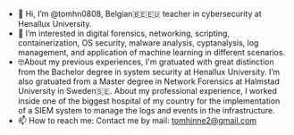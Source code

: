 - 👋 Hi, I’m @tomhn0808, Belgian🇧🇪🇪🇺 teacher in cybersecurity at Henallux University.
- 👀 I’m interested in digital forensics, networking, scripting, containerization, OS security, malware analysis, cyptanalysis, log management, and application of machine learning in different scenarios.
- 🤓About my previous experiences, I'm gratuated with great distinction from the Bachelor degree in system security at Henallux University. I’m also gratuated from a Master degree in Network Forensics at Halmstad University in Sweden🇸🇪. About my professional experience, I worked inside one of the biggest hospital of my country for the implementation of a SIEM system to manage the logs and events in the infrastructure.
- 📫 How to reach me: Contact me by mail: tomhinne2@gmail.com

<!---
tomhn0808/tomhn0808 is a ✨ special ✨ repository because its `README.md` (this file) appears on your GitHub profile.
You can click the Preview link to take a look at your changes.
--->
